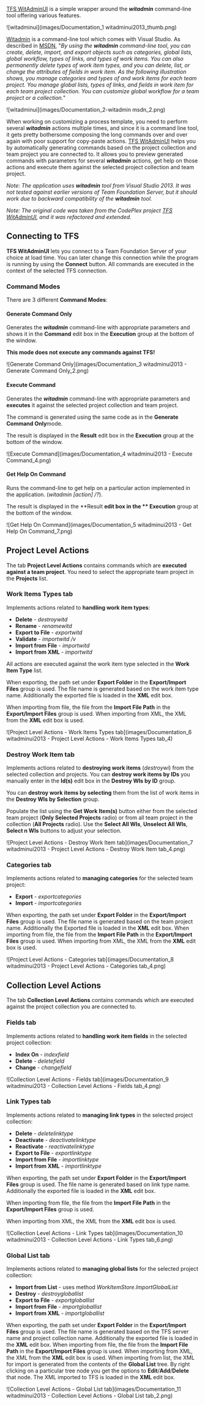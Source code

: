 [TFS WitAdminUI](https://github.com/aroje/WitAdminUI) is a simple wrapper around the **_witadmin_** command-line tool offering various features.

![witadminui](images/Documentation_1 witadminui2013_thumb.png)

[Witadmin](https://msdn.microsoft.com/en-us/library/dd236914.aspx") is a command-line tool which comes with Visual Studio. As described in [MSDN](https://msdn.microsoft.com/en-us/library/dd236914.aspx), "_By using the **witadmin** command-line tool, you can create, delete, import, and export objects such as categories, global lists, global workflow, types of links, and types of work items. You can also permanently delete types of work item types, and you can delete, list, or change the attributes of fields in work item. As the following illustration shows, you manage categories and types of and work items for each team project. You manage global lists, types of links, and fields in work item for each team project collection. You can customize global workflow for a team project or a collection._"

![witadminui](images/Documentation_2-witadmin msdn_2.png)

When working on customizing a process template, you need to perform several **_witadmin_** actions multiple times, and since it is a command line tool, it gets pretty bothersome composing the long commands over and over again with poor support for copy-paste actions. [TFS WitAdminUI](https://github.com/aroje/WitAdminUI) helps you by automatically generating commands based on the project collection and team project you are connected to. It allows you to preview generated commands with parameters for several **_witadmin_** actions, get help on those actions and execute them against the selected project collection and team project.

_Note: The application uses **witadmin** tool from Visual Studio 2013. It was not tested against earlier versions of Team Foundation Server, but it should work due to backward compatibility of the **witadmin**  tool._

_Note: The original code was taken from the CodePlex project [TFS WitAdminUI](http://witadminui.codeplex.com), and it was refactored and extended._

## Connecting to TFS

**TFS WitAdminUI** lets you connect to a Team Foundation Server of your choice at load time. You can later change this connection while the program is running by using the **Connect** button. All commands are executed in the context of the selected TFS connection.

### Command Modes

There are 3 different **Command Modes**:
	
#### **Generate Command Only**
	
Generates the **_witadmin_** command-line with appropriate parameters and shows it in the **Command** edit box in the **Execution** group at the bottom of the window.

**This mode does not execute any commands against TFS!**
	
![Generate Command Only](images/Documentation_3 witadminui2013 - Generate Command Only_2.png)

#### **Execute Command**
	
Generates the **_witadmin_** command-line with appropriate parameters and **executes** it against the selected project collection and team project.

The command is generated using the same code as in the **Generate Command Only**mode.

The result is displayed in the **Result** edit box in the **Execution** group at the bottom of the window.

![Execute Command](images/Documentation_4 witadminui2013 - Execute Command_4.png)

#### **Get Help On Command**
	
Runs the command-line to get help on a particular action implemented in the application. (_witadmin [action] /?_).

The result is displayed in the **Result **edit box in the **
Execution** group at the bottom of the window.

![Get Help On Command](images/Documentation_5 witadminui2013 - Get Help On Command_7.png)

## Project Level Actions
The tab **Project Level Actions** contains commands which are **executed against a team project**. You need to select the appropriate team project in the **Projects** list.

### **Work Items Types** tab

Implements actions related to **handling work item types**:

- **Delete** - _destroywitd_
- **Rename** - _renamewitd_
- **Export to File** - _exportwitd_
- **Validate** - _importwitd /v_
- **Import from File** - _importwitd_
- **Import from XML** - _importwitd_

All actions are executed against the work item type selected in the **Work Item Type** list.

When exporting, the path set under **Export Folder** in the **Export/Import Files** group is used. The file name is generated based on the work item type name. Additionally the exported file is loaded in the **XML** edit box.

When importing from file, the file from the **Import File Path** in the **Export/Import Files** group is used.
When importing from XML, the XML from the **XML** edit box is used.

![Project Level Actions - Work Items Types tab](images/Documentation_6 witadminui2013 - Project Level Actions - Work Items Types tab_4)

### **Destroy Work Item** tab

Implements actions related to **destroying work items** (_destroywi_) from the selected collection and projects.
You can **destroy work items by IDs** you manually enter in the **Id(s)** edit box in the **Destroy WIs by ID** group.

You can **destroy work items by selecting** them from the list of work items in the **Destroy WIs by Selection** group.

Populate the list using the **Get Work Item(s)** button either from the selected team project (**Only Selected Projects** radio) or from all team project in the collection (**All Projects** radio). Use the **Select All WIs**, **Unselect All WIs**, **Select n WIs** buttons to adjust your selection.


![Project Level Actions - Destroy Work Item tab](images/Documentation_7 witadminui2013 - Project Level Actions - Destroy Work Item tab_4.png)

### **Categories** tab

Implements actions related to **managing categories** for the selected team project:
- **Export** - _exportcategories_
- **Import** - _importcategories_

When exporting, the path set under **Export Folder** in the **Export/Import Files** group is used. The file name is generated based on the team project name. Additionally the Exported file is loaded in the **XML** edit box.
When importing from file, the file from the **Import File Path** in the **Export/Import Files** group is used.
When importing from XML, the XML from the **XML** edit box is used.

![Project Level Actions - Categories tab](images/Documentation_8 witadminui2013 - Project Level Actions - Categories tab_4.png)

## Collection Level Actions
The tab **Collection Level Actions** contains commands which are executed against the project collection you are connected to.

### **Fields** tab

Implements actions related to **handling work item fields** in the selected project collection:
- **Index On** - _indexfield_
- **Delete** - _deletefield_
- **Change** - _changefield_

![Collection Level Actions - Fields tab](images/Documentation_9 witadminui2013 - Collection Level Actions - Fields tab_4.png)

### **Link Types** tab

Implements actions related to **managing link types** in the selected project collection:
- **Delete** - _deletelinktype_
- **Deactivate** - _deactivatelinktype_
- **Reactivate** - _reactivatelinktype_
- **Export to File** - _exportlinktype_
- **Import from File** - _importlinktype_
- **Import from XML** - _importlinktype_

When exporting, the path set under **Export Folder** in the **Export/Import Files** group is used. The file name is generated based on link type name. Additionally the exported file is loaded in the **XML** edit box.

When importing from file, the file from the **Import File Path** in the **Export/Import Files** group is used.

When importing from XML, the XML from the **XML** edit box is used.

![Collection Level Actions - Link Types tab](images/Documentation_10 witadminui2013 - Collection Level Actions - Link Types tab_6.png)

### **Global List** tab
Implements actions related to **managing global lists** for the selected project collection:
- **Import from List** - uses method _WorkItemStore.ImportGlobalList_
- **Destroy** - _destroygloballist_
- **Export to File** - _exportgloballist_
- **Import from File** - _importgloballist_
- **Import from XML** - _importgloballist_

When exporting, the path set under **Export Folder** in the **Export/Import Files** group is used. The file name is generated based on the TFS server name and project collection name. Additionally the exported file is loaded in the **XML** edit box.
When importing from file, the file from the **Import File Path** in the **Export/Import Files** group is used.
When importing from XML, the XML from the **XML** edit box is used.
When importing from list, the XML for import is generated from the contents of the **Global List** tree.
By right clicking on a particular tree node you get the options to **Edit**/**Add**/**Delete** that node. The XML imported to TFS is loaded in the **XML** edit box.

![Collection Level Actions - Global List tab](images/Documentation_11 witadminui2013 - Collection Level Actions - Global List tab_2.png)
